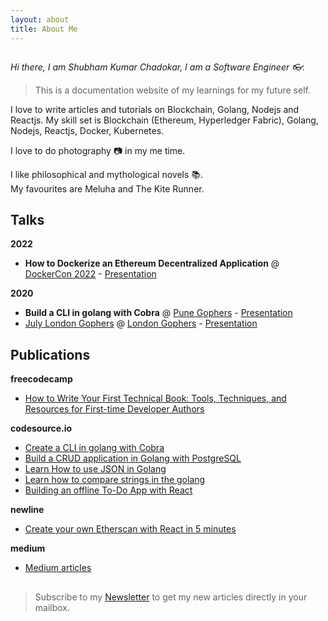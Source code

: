 ```yaml
---
layout: about
title: About Me
---
```


<img title="" alt="" src="/images/setup.jpg">

*Hi there, I am Shubham Kumar Chadokar, I am a Software Engineer 👓.*
> This is a documentation website of my learnings for my future self.

I love to write articles and tutorials on Blockchain, Golang, Nodejs and Reactjs.
My skill set is Blockchain (Ethereum, Hyperledger Fabric), Golang, Nodejs, Reactjs, Docker, Kubernetes.

I love to do photography :camera: in my me time.

I like philosophical and mythological novels :books:.  
My favourites are Meluha and The Kite Runner.

## Talks

**2022**

- **How to Dockerize an Ethereum Decentralized Application** @ [DockerCon 2022](https://docker.events.cube365.net/dockercon/2022/content/Videos/DyAzcd5YSn6NvEhHs) - [Presentation](https://docs.google.com/presentation/d/1Ll9ZippmL1ELZXDWD1EalI79O2L11hT6Y9Fv-5D4Ty0/edit?usp=sharing)

**2020**

- **Build a CLI in golang with Cobra** @ [Pune Gophers](https://twitter.com/punegophers?lang=en) - [Presentation](https://docs.google.com/presentation/d/1knPYGk3SWjssZ9DBVfkUurATVoHJ9WkGyU_htBam-as/edit?usp=sharing)
- [July London Gophers](https://www.youtube.com/watch?v=RMuSLjRracc) @ [London Gophers](https://twitter.com/LondonGophers) - [Presentation](https://docs.google.com/presentation/d/1YfE729FYfMggoT0__htseG3r6UOm2vDwMVSK0Ydy9S0/edit?usp=sharing)

## Publications

**freecodecamp**

- [How to Write Your First Technical Book: Tools, Techniques, and Resources for First-time Developer Authors](https://www.freecodecamp.org/news/how-to-write-your-first-technical-book/)

**codesource.io**
- [Create a CLI in golang with Cobra](https://codesource.io/create-a-cli-in-golang-with-cobra/)
- [Build a CRUD application in Golang with PostgreSQL](https://codesource.io/build-a-crud-application-in-golang-with-postgresql/)
- [Learn How to use JSON in Golang](https://codesource.io/learn-how-to-use-json-in-golang/)
- [Learn how to compare strings in the golang](https://codesource.io/learn-how-to-compare-strings-in-the-golang/)
- [Building an offline To-Do App with React](https://codesource.io/building-an-offline-to-do-app-with-react/)

**newline**
- [Create your own Etherscan with React in 5 minutes](https://www.newline.co/@schadokar/create-your-own-etherscan-with-react-in-5-minutes--4626addd)

**medium**
- [Medium articles](https://medium.com/@schadokar)

## 
> Subscribe to my [Newsletter](https://schadokar.substack.com) to get my new articles directly in your mailbox.  



